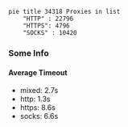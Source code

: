 
```mermaid
pie title 34318 Proxies in list
    "HTTP" : 22796
    "HTTPS": 4796
    "SOCKS" : 10420
```

### Some Info
#### Average Timeout

- mixed: 2.7s
- http: 1.3s
- https: 8.6s
- socks: 6.6s